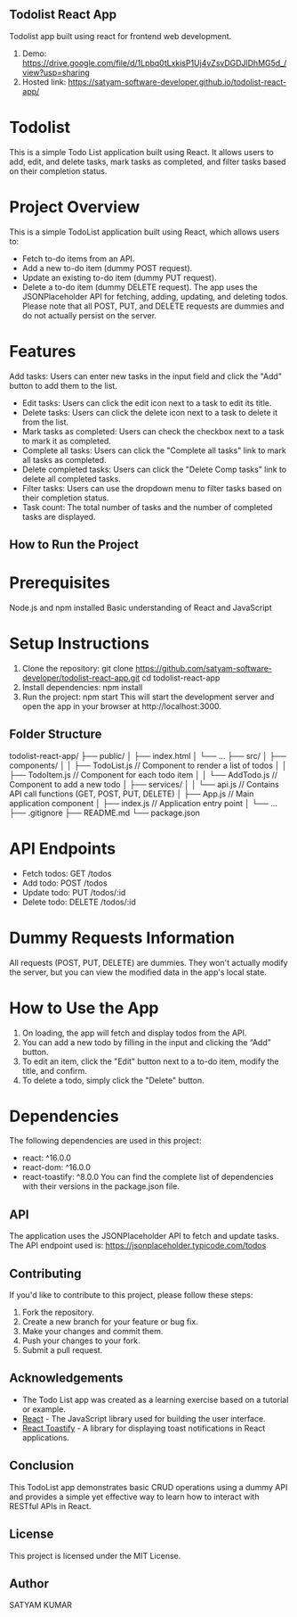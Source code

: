## Todolist React App

Todolist app built using react for frontend web development.

1. Demo: https://drive.google.com/file/d/1Lpbq0tLxkisP1Uj4vZsvDGDJlDhMG5d_/view?usp=sharing
2. Hosted link:  https://satyam-software-developer.github.io/todolist-react-app/

# Todolist

This is a simple Todo List application built using React. It allows users to add, edit, and delete tasks, mark tasks as completed, and filter tasks based on their completion status.

# Project Overview

This is a simple TodoList application built using React, which allows users to:

- Fetch to-do items from an API.
- Add a new to-do item (dummy POST request).
- Update an existing to-do item (dummy PUT request).
- Delete a to-do item (dummy DELETE request).
  The app uses the JSONPlaceholder API for fetching, adding, updating, and deleting todos. Please note that all POST, PUT, and DELETE requests are dummies and do not actually persist on the server.

# Features

Add tasks: Users can enter new tasks in the input field and click the "Add" button to add them to the list.

- Edit tasks: Users can click the edit icon next to a task to edit its title.
- Delete tasks: Users can click the delete icon next to a task to delete it from the list.
- Mark tasks as completed: Users can check the checkbox next to a task to mark it as completed.
- Complete all tasks: Users can click the "Complete all tasks" link to mark all tasks as completed.
- Delete completed tasks: Users can click the "Delete Comp tasks" link to delete all completed tasks.
- Filter tasks: Users can use the dropdown menu to filter tasks based on their completion status.
- Task count: The total number of tasks and the number of completed tasks are displayed.

## How to Run the Project

# Prerequisites

Node.js and npm installed
Basic understanding of React and JavaScript

# Setup Instructions

1. Clone the repository:
   git clone https://github.com/satyam-software-developer/todolist-react-app.git
   cd todolist-react-app
2. Install dependencies:
   npm install
3. Run the project:
   npm start
   This will start the development server and open the app in your browser at http://localhost:3000.

## Folder Structure

todolist-react-app/
├── public/
│ ├── index.html
│ └── ...
├── src/
│ ├── components/
│ │ ├── TodoList.js // Component to render a list of todos
│ │ ├── TodoItem.js // Component for each todo item
│ │ └── AddTodo.js // Component to add a new todo
│ ├── services/
│ │ └── api.js // Contains API call functions (GET, POST, PUT, DELETE)
│ ├── App.js // Main application component
│ ├── index.js // Application entry point
│ └── ...
├── .gitignore
├── README.md
└── package.json

# API Endpoints

- Fetch todos: GET /todos
- Add todo: POST /todos
- Update todo: PUT /todos/:id
- Delete todo: DELETE /todos/:id

# Dummy Requests Information

All requests (POST, PUT, DELETE) are dummies. They won't actually modify the server, but you can view the modified data in the app's local state.

# How to Use the App

1. On loading, the app will fetch and display todos from the API.
2. You can add a new todo by filling in the input and clicking the “Add” button.
3. To edit an item, click the "Edit" button next to a to-do item, modify the title, and confirm.
4. To delete a todo, simply click the "Delete" button.

# Dependencies

The following dependencies are used in this project:

- react: ^16.0.0
- react-dom: ^16.0.0
- react-toastify: ^8.0.0
  You can find the complete list of dependencies with their versions in the package.json file.

## API

The application uses the JSONPlaceholder API to fetch and update tasks. The API endpoint used is: https://jsonplaceholder.typicode.com/todos

## Contributing

If you'd like to contribute to this project, please follow these steps:

1. Fork the repository.
2. Create a new branch for your feature or bug fix.
3. Make your changes and commit them.
4. Push your changes to your fork.
5. Submit a pull request.

## Acknowledgements

- The Todo List app was created as a learning exercise based on a tutorial or example.
- [React](https://reactjs.org/) - The JavaScript library used for building the user interface.
- [React Toastify](https://fkhadra.github.io/react-toastify/) - A library for displaying toast notifications in React applications.

## Conclusion

This TodoList app demonstrates basic CRUD operations using a dummy API and provides a simple yet effective way to learn how to interact with RESTful APIs in React.

## License

This project is licensed under the MIT License.

## Author

SATYAM KUMAR

